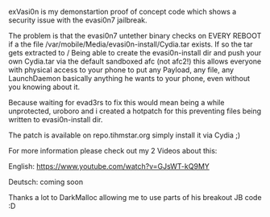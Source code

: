 exVasi0n is my demonstartion proof of concept code
which shows a security issue with the evasi0n7 jailbreak.

The problem is that the evasi0n7 untether binary checks on EVERY REBOOT if
a the file /var/mobile/Media/evasi0n-install/Cydia.tar exists.
If so the tar gets extracted to /
Being able to create the evasi0n-install dir and push your own Cydia.tar via 
the default sandboxed afc (not afc2!) this allows everyone with physical access
to your phone to put any Payload, any file, any LaunchDaemon 
basically anything he wants to your phone, even without you knowing about it.

Because waiting for evad3rs to fix this would mean being a while unprotected,
uroboro and i created a hotpatch for this preventing files being written to
evasi0n-install dir.

The patch is available on repo.tihmstar.org simply install it via Cydia ;)


For more information please check out my 2 Videos about this:

English: https://www.youtube.com/watch?v=GJsWT-kQ9MY

Deutsch: coming soon


Thanks a lot to DarkMalloc allowing me to use parts of his breakout JB code :D

